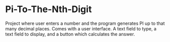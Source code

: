 # Pi-To-The-Nth-Digit
Project where user enters a number and the program generates PI up to that many decimal places. Comes with a user interface.
A text field to type, a text field to display, and a button which calculates the answer.
